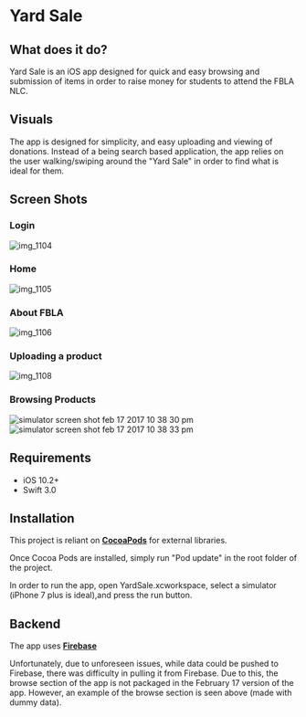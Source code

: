 # Yard Sale

## What does it do?
Yard Sale is an iOS app designed for quick and easy browsing and submission of items in order to raise money for students to attend the FBLA NLC. 

## Visuals
The app is designed for simplicity, and easy uploading and viewing of donations. Instead of a being search based application, the app relies on the user walking/swiping around the "Yard Sale" in order to find what is ideal for them. 


## Screen Shots
### Login
![img_1104](https://cloud.githubusercontent.com/assets/17242119/23090057/86f9f8aa-f562-11e6-9002-2eec11871dfd.PNG)

### Home
![img_1105](https://cloud.githubusercontent.com/assets/17242119/23090058/92f11c10-f562-11e6-9bb8-d360328eea1f.PNG)

### About FBLA
![img_1106](https://cloud.githubusercontent.com/assets/17242119/23090060/9ba09fac-f562-11e6-8a48-e3cdf13e5bad.PNG)

### Uploading a product
![img_1108](https://cloud.githubusercontent.com/assets/17242119/23090063/aa4e826c-f562-11e6-9802-b9737c36bf95.PNG)

### Browsing Products
![simulator screen shot feb 17 2017 10 38 30 pm](https://cloud.githubusercontent.com/assets/17242119/23090069/bb1b4274-f562-11e6-93fd-a7d41ef09e73.png)
![simulator screen shot feb 17 2017 10 38 33 pm](https://cloud.githubusercontent.com/assets/17242119/23090068/bb1a33b6-f562-11e6-8919-b94caf98d84c.png)



## Requirements

- iOS 10.2+
- Swift 3.0

## Installation

This project is reliant on **[CocoaPods](https://cocoapods.org/)** for external libraries. 

Once Cocoa Pods are installed, simply run "Pod update" in the root folder of the project.

In order to run the app, open YardSale.xcworkspace, select a simulator (iPhone 7 plus is ideal),and press the run button. 

## Backend

The app uses **[Firebase](https://firebase.google.com/)**

Unfortunately, due to unforeseen issues, while data could be pushed to Firebase, there was difficulty in pulling it from Firebase. Due to this, the browse section of the app is not packaged in the February 17 version of the app. However, an example of the browse section is seen above (made with dummy data).
